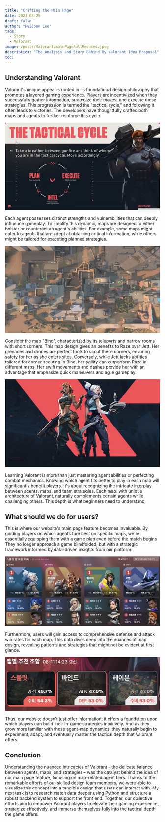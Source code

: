 ```yaml
---
title: "Crafting the Main Page"
date: 2023-08-25
draft: false
author: "HwiJoon Lee"
tags:
  - Story
  - Valorant
image: /posts/Valorant/mainPageFullReduced.jpeg
description: "The Analysis and Story Behind My Valorant Idea Proposal"
toc:
---
```


## Understanding Valorant

Valorant's unique appeal is rooted in its foundational design philosophy that promotes a layered gaming experience. Players are incentivized when they successfully gather information, strategize their moves, and execute these strategies. This progression is termed the "tactical cycle," and following it often leads to victories. The developers have thoughtfully crafted both maps and agents to further reinforce this cycle.

![tacticalCycle](/posts/Valorant/tacticalCycle.jpeg)

Each agent possesses distinct strengths and vulnerabilities that can deeply influence gameplay. To amplify this dynamic, maps are designed to either bolster or counteract an agent's abilities. For example, some maps might cater to agents that are adept at obtaining critical information, while others might be tailored for executing planned strategies.

![bind](/posts/Valorant/bindOver.jpeg)

Consider the map "Bind", characterized by its teleports and narrow rooms with short corners. This map design gives an benefits to Raze over Jett. Her grenades and drones are perfect tools to scout these corners, ensuring safety for her as she enters sites. Conversely, while Jett lacks abilities tailored for corner scouting in Bind, her agility can outperform Raze in different maps. Her swift movements and dashes provide her with an advantage that emphasize quick maneuvers and agile gameplay.

![razeJett](/posts/Valorant/razeJett.jpeg)

Learning Valorant is more than just mastering agent abilities or perfecting combat mechanics. Knowing which agent fits better to play in each map will significantly benefit players. It's about recognizing the intricate interplay between agents, maps, and team strategies. Each map, with unique architecture of Valorant, naturally complements certain agents while challenging others. This depth is what beginners need to understand.

## What should we do for users?

This is where our website's main page feature becomes invaluable. By guiding players on which agents fare best on specific maps, we're essentially equipping them with a game plan even before the match begins They no longer approach a game blindfolded, but with a strategic framework informed by data-driven insights from our platform.

![agentWinrate](/posts/Valorant/agentWinrate.jpeg)

 Furthermore, users will gain access to comprehensive defense and attack win rates for each map. This data dives deep into the nuances of map design, revealing patterns and strategies that might not be evident at first glance.

![mapWinrate](/posts/Valorant/mapWinrate.jpeg)

Thus, our website doesn't just offer information; it offers a foundation upon which players can build their in-game strategies intuitively. And as they grow more familiar with these agent-map dynamics, they naturally begin to experiment, adapt, and eventually master the tactical depth that Valorant offers.

## Conclusion

Understanding the nuanced intricacies of Valorant – the delicate balance between agents, maps, and strategies – was the catalyst behind the idea of our main page feature, focusing on map-related agent tiers. Thanks to the remarkable efforts of our skilled design team members, we were able to visualize this concept into a tangible design that users can interact with. My next task is to research match data deeper using Python and structure a robust backend system to support the front end. Together, our collective efforts aim to empower Valorant players to elevate their gaming experience, strategize effectively, and immerse themselves fully into the tactical depth the game offers.